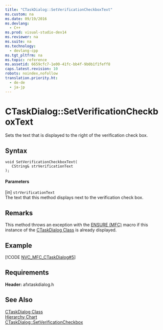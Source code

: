 ```yaml
---
title: "CTaskDialog::SetVerificationCheckboxText"
ms.custom: na
ms.date: 09/19/2016
ms.devlang: 
  - C++
ms.prod: visual-studio-dev14
ms.reviewer: na
ms.suite: na
ms.technology: 
  - devlang-cpp
ms.tgt_pltfrm: na
ms.topic: reference
ms.assetid: 6659cfc7-1e00-41fc-bb4f-9b0b1f1feff8
caps.latest.revision: 10
robots: noindex,nofollow
translation.priority.ht: 
  - de-de
  - ja-jp
---
```

# CTaskDialog::SetVerificationCheckboxText
Sets the text that is displayed to the right of the verification check box.  
  
## Syntax  
  
```  
void SetVerificationCheckboxText(  
   CString& strVerificationText  
);  
```  
  
#### Parameters  
 [in] `strVerificationText`  
 The text that this method displays next to the verification check box.  
  
## Remarks  
 This method throws an exception with the [ENSURE (MFC)](../vs140/ENSURE--MFC-.md) macro if this instance of the [CTaskDialog Class](../vs140/CTaskDialog-Class.md) is already displayed.  
  
## Example  
 [!CODE [NVC_MFC_CTaskDialog#5](../CodeSnippet/VS_Snippets_Cpp/NVC_MFC_CTaskDialog#5)]  
  
## Requirements  
 **Header:** afxtaskdialog.h  
  
## See Also  
 [CTaskDialog Class](../vs140/CTaskDialog-Class.md)   
 [Hierarchy Chart](../vs140/Hierarchy-Chart.md)   
 [CTaskDialog::SetVerificationCheckbox](../vs140/CTaskDialog--SetVerificationCheckbox.md)
